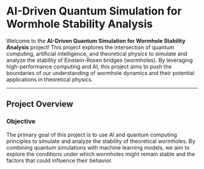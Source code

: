# AI-Driven Quantum Simulation for Wormhole Stability Analysis

Welcome to the **AI-Driven Quantum Simulation for Wormhole Stability Analysis** project! This project explores the intersection of quantum computing, artificial intelligence, and theoretical physics to simulate and analyze the stability of Einstein-Rosen bridges (wormholes). By leveraging high-performance computing and AI, this project aims to push the boundaries of our understanding of wormhole dynamics and their potential applications in theoretical physics.

---

## Project Overview

### Objective
The primary goal of this project is to use AI and quantum computing principles to simulate and analyze the stability of theoretical wormholes. By combining quantum simulations with machine learning models, we aim to explore the conditions under which wormholes might remain stable and the factors that could influence their behavior.
